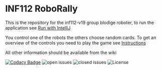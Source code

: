 # INF112 RoboRally

This is the repository for the inf112-v19 group blodige roboter, to run the application see [Run with IntelliJ](https://github.com/inf112-v19/Blodige-roboter/wiki/Other_Run-with-IntelliJ)

You control one of the robots the others choose random cards.
To get an overview of the controls you need to play the game see [Instructions](https://github.com/inf112-v19/Blodige-roboter/wiki/Specification_Instructions)

All other information should be available from the wiki

[![Codacy Badge](https://api.codacy.com/project/badge/Grade/cff67448f19d473281c5fda435cfb532)](https://www.codacy.com/app/DanielBerge/Blodige-roboter?utm_source=github.com&amp;utm_medium=referral&amp;utm_content=inf112-v19/Blodige-roboter&amp;utm_campaign=Badge_Grade)
![open issues](https://img.shields.io/github/issues-raw/inf112-v19/Blodige-roboter.svg?style=popout)
![closed issues](https://img.shields.io/github/issues-closed-raw/inf112-v19/Blodige-roboter.svg?colorB=sucess&style=popout)
![License](https://img.shields.io/github/license/inf112-v19/Blodige-roboter.svg)
